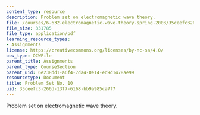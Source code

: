```yaml
---
content_type: resource
description: Problem set on electromagnetic wave theory.
file: /courses/6-632-electromagnetic-wave-theory-spring-2003/35ceefc3266d13f76168bb9a985ca7f7_ps10.pdf
file_size: 331785
file_type: application/pdf
learning_resource_types:
- Assignments
license: https://creativecommons.org/licenses/by-nc-sa/4.0/
ocw_type: OCWFile
parent_title: Assignments
parent_type: CourseSection
parent_uid: 6e238dd1-a6f4-7da4-0e14-ed9d1478ae99
resourcetype: Document
title: Problem Set No. 10
uid: 35ceefc3-266d-13f7-6168-bb9a985ca7f7
---
```

Problem set on electromagnetic wave theory.